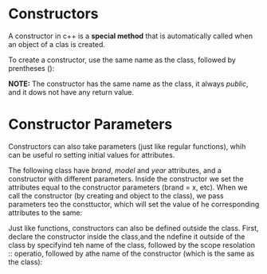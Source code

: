# Constructors
A constructor in c++ is a **special method** that is automatically called when an object of a clas is created.

To create a constructor, use the same name as the class, followed by prentheses ():


**NOTE:** The constructor has the same name as the class, it always *public*, and it dows not have any return value.

# Constructor Parameters
Constructors can also take parameters (just like regular functions), whih can be useful ro setting initial values for attributes.

The following class have *brand*, *model* and *year* attributes, and a constructor with different parameters. Inside the constructor we set the attributes equal to the constructor parameters (brand = x, etc). When we call the constructor (by creating and object to the class), we pass parameters teo the consttuctor, which will set the value of he corresponding attributes to the same:



Just like functions, constructors can also be defined outside the class. First, declare the constructor inside the class,and the ndefine it outside of the class by specifyind teh name of the class, followed by the scope resolation :: operatio, followed by athe name of the constructor (which is the same as the class):

